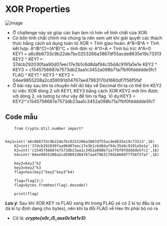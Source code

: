 # XOR Properties
![image](https://user-images.githubusercontent.com/128831586/231449686-f7fead19-80b6-4518-aade-19ebf31dfbb5.png)
-	Ở challenge này sẻ giúp các bạn làm rỏ hơn về tính chất của XOR.
-	Có bốn tính chất chính mà chúng ta nên xem xét khi giải quyết các thách thức bằng cách sử dụng toán tử XOR
		+	Tính giao hoán: A^B=B^A
		+	Tính kết hợp: A^(B^C)=(A^B)^C
		+	tính đơn vị: A^0=A
		+	Tính bù trừ: A^A=0
KEY1 = a6c8b6733c9b22de7bc0253266a3867df55acde8635e19c73313
KEY2 ^ KEY1 = 37dcb292030faa90d07eec17e3b1c6d8daf94c35d4c9191a5e1e
KEY2 ^ KEY3 = c1545756687e7573db23aa1c3452a098b71a7fbf0fddddde5fc1
FLAG ^ KEY1 ^ KEY3 ^ KEY2 = 04ee9855208a2cd59091d04767ae47963170d1660df7f56f5faf
- Ở bài này sau khi ta chuyển hết dữ liệu về Decimal thì ta có thể tìm KEY2 từ việc XOR dòng 2 với KEY1, KEY3 bằng cách XOR KEY2 mới tìm được với dòng 2, và tương tự như vậy để tìm ra flag. Ví dụ:KEY3 = KEY2^'c1545756687e7573db23aa1c3452a098b71a7fbf0fddddde5fc1'
## Code mẫu
		from Crypto.Util.number import*

		key1=int('a6c8b6733c9b22de7bc0253266a3867df55acde8635e19c73313',16)
		k2=int('37dcb292030faa90d07eec17e3b1c6d8daf94c35d4c9191a5e1e',16)
		k3=int('c1545756687e7573db23aa1c3452a098b71a7fbf0fddddde5fc1',16)
		k4=int('04ee9855208a2cd59091d04767ae47963170d1660df7f56f5faf',16)

		key2=key1^k2
		key3=key2^k3
		flag=hex(key1^key2^key3^k4)

		flag=flag[2:]
		flag=bytes.fromhex(flag).decode()

		print(flag)
***Lưu ý***: Sau khi XOR KEY ra FLAG xong thì trong FLAG sẻ có 2 kí tự đầu là ox (là kí tự định dạng cho bytes), nên khi ta đổi FLAG về Hex thì phải bỏ nó ra
-	Cờ là: ***crypto{x0r_i5_ass0c1at1v3}***
